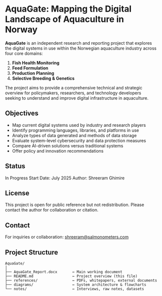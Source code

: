 # AquaGate: Mapping the Digital Landscape of Aquaculture in Norway

**AquaGate** is an independent research and reporting project that explores the digital systems in use within the Norwegian aquaculture industry across four core domains:

1. **Fish Health Monitoring**
2. **Feed Formulation**
3. **Production Planning**
4. **Selective Breeding & Genetics**

The project aims to provide a comprehensive technical and strategic overview for policymakers, researchers, and technology developers seeking to understand and improve digital infrastructure in aquaculture.


## Objectives

- Map current digital systems used by industry and research players
- Identify programming languages, libraries, and platforms in use
- Analyze types of data generated and methods of data storage
- Evaluate system-level cybersecurity and data protection measures
- Compare AI-driven solutions versus traditional systems
- Offer policy and innovation recommendations

## Status
In Progress
Start Date: July 2025
Author: Shreeram Ghimire

## License
This project is open for public reference but not redistribution. Please contact the author for collaboration or citation.

## Contact
For inquiries or collaboration:
shreeram@salmonometers.com


## Project Structure

```plaintext
AquaGate/
│
├── AquaGate_Report.docx       ← Main working document
├── README.md                  ← Project overview (this file)
├── references/                ← PDFs, whitepapers, external documents
├── diagrams/                  ← System architecture & flowcharts
└── notes/                     ← Interviews, raw notes, datasets



